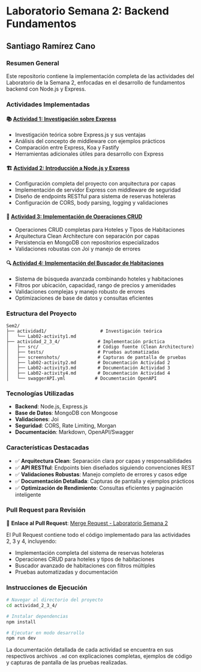 # Laboratorio Semana 2: Backend Fundamentos
## Santiago Ramírez Cano

### Resumen General

Este repositorio contiene la implementación completa de las actividades del Laboratorio de la Semana 2, enfocadas en el desarrollo de fundamentos backend con Node.js y Express.

### Actividades Implementadas

#### 📚 [Actividad 1: Investigación sobre Express](./actividad1/Lab02-activity1.md)
- Investigación teórica sobre Express.js y sus ventajas
- Análisis del concepto de middleware con ejemplos prácticos
- Comparación entre Express, Koa y Fastify
- Herramientas adicionales útiles para desarrollo con Express

#### 🏗️ [Actividad 2: Introducción a Node.js y Express](./actividad_2_3_4/lab02-activity2.md)
- Configuración completa del proyecto con arquitectura por capas
- Implementación de servidor Express con middleware de seguridad
- Diseño de endpoints RESTful para sistema de reservas hoteleras
- Configuración de CORS, body parsing, logging y validaciones

#### 🔧 [Actividad 3: Implementación de Operaciones CRUD](./actividad_2_3_4/Lab02-activity3.md)
- Operaciones CRUD completas para Hoteles y Tipos de Habitaciones
- Arquitectura Clean Architecture con separación por capas
- Persistencia en MongoDB con repositorios especializados
- Validaciones robustas con Joi y manejo de errores

#### 🔍 [Actividad 4: Implementación del Buscador de Habitaciones](./actividad_2_3_4/Lab02-activity4.md)
- Sistema de búsqueda avanzada combinando hoteles y habitaciones
- Filtros por ubicación, capacidad, rango de precios y amenidades
- Validaciones complejas y manejo robusto de errores
- Optimizaciones de base de datos y consultas eficientes

### Estructura del Proyecto

```
Sem2/
├── actividad1/                    # Investigación teórica
│   └── Lab02-activity1.md
├── actividad_2_3_4/              # Implementación práctica
│   ├── src/                      # Código fuente (Clean Architecture)
│   ├── tests/                    # Pruebas automatizadas
│   ├── screenshots/              # Capturas de pantalla de pruebas
│   ├── lab02-activity2.md        # Documentación Actividad 2
│   ├── Lab02-activity3.md        # Documentación Actividad 3
│   ├── Lab02-activity4.md        # Documentación Actividad 4
│   └── swaggerAPI.yml           # Documentación OpenAPI
```

### Tecnologías Utilizadas

- **Backend**: Node.js, Express.js
- **Base de Datos**: MongoDB con Mongoose
- **Validaciones**: Joi
- **Seguridad**: CORS, Rate Limiting, Morgan
- **Documentación**: Markdown, OpenAPI/Swagger

### Características Destacadas

- ✅ **Arquitectura Clean**: Separación clara por capas y responsabilidades
- ✅ **API RESTful**: Endpoints bien diseñados siguiendo convenciones REST
- ✅ **Validaciones Robustas**: Manejo completo de errores y casos edge
- ✅ **Documentación Detallada**: Capturas de pantalla y ejemplos prácticos
- ✅ **Optimización de Rendimiento**: Consultas eficientes y paginación inteligente

### Pull Request para Revisión

🔗 **Enlace al Pull Request**: [Merge Request - Laboratorio Semana 2](https://gitlab.com/jala-university1/cohort-2/oficial-es-programaci-n-5-cspr-351.ga.t2.25.m1/secci-n-b/santiago-ramirez-cano/laboratories/-/merge_requests/1?resolved_conflicts=true)

El Pull Request contiene todo el código implementado para las actividades 2, 3 y 4, incluyendo:
- Implementación completa del sistema de reservas hoteleras
- Operaciones CRUD para hoteles y tipos de habitaciones
- Buscador avanzado de habitaciones con filtros múltiples
- Pruebas automatizadas y documentación

### Instrucciones de Ejecución

```bash
# Navegar al directorio del proyecto
cd actividad_2_3_4/

# Instalar dependencias
npm install

# Ejecutar en modo desarrollo
npm run dev
```

La documentación detallada de cada actividad se encuentra en sus respectivos archivos `.md` con explicaciones completas, ejemplos de código y capturas de pantalla de las pruebas realizadas.
